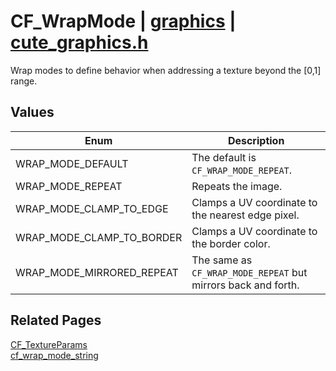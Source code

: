 # CF_WrapMode | [graphics](https://github.com/RandyGaul/cute_framework/blob/master/docs/graphics_readme.md) | [cute_graphics.h](https://github.com/RandyGaul/cute_framework/blob/master/include/cute_graphics.h)

Wrap modes to define behavior when addressing a texture beyond the [0,1] range.

## Values

Enum | Description
--- | ---
WRAP_MODE_DEFAULT | The default is `CF_WRAP_MODE_REPEAT`.
WRAP_MODE_REPEAT | Repeats the image.
WRAP_MODE_CLAMP_TO_EDGE | Clamps a UV coordinate to the nearest edge pixel.
WRAP_MODE_CLAMP_TO_BORDER | Clamps a UV coordinate to the border color.
WRAP_MODE_MIRRORED_REPEAT | The same as `CF_WRAP_MODE_REPEAT` but mirrors back and forth.

## Related Pages

[CF_TextureParams](https://github.com/RandyGaul/cute_framework/blob/master/docs/graphics/cf_textureparams.md)  
[cf_wrap_mode_string](https://github.com/RandyGaul/cute_framework/blob/master/docs/graphics/cf_wrap_mode_string.md)  
